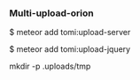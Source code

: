 ### Multi-upload-orion  ###

$ meteor add tomi:upload-server

$ meteor add tomi:upload-jquery

mkdir -p .uploads/tmp
